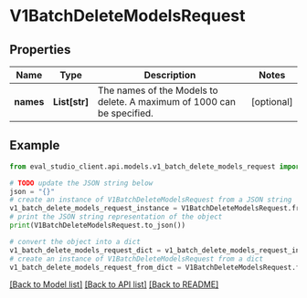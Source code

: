 # V1BatchDeleteModelsRequest


## Properties

Name | Type | Description | Notes
------------ | ------------- | ------------- | -------------
**names** | **List[str]** | The names of the Models to delete. A maximum of 1000 can be specified. | [optional] 

## Example

```python
from eval_studio_client.api.models.v1_batch_delete_models_request import V1BatchDeleteModelsRequest

# TODO update the JSON string below
json = "{}"
# create an instance of V1BatchDeleteModelsRequest from a JSON string
v1_batch_delete_models_request_instance = V1BatchDeleteModelsRequest.from_json(json)
# print the JSON string representation of the object
print(V1BatchDeleteModelsRequest.to_json())

# convert the object into a dict
v1_batch_delete_models_request_dict = v1_batch_delete_models_request_instance.to_dict()
# create an instance of V1BatchDeleteModelsRequest from a dict
v1_batch_delete_models_request_from_dict = V1BatchDeleteModelsRequest.from_dict(v1_batch_delete_models_request_dict)
```
[[Back to Model list]](../README.md#documentation-for-models) [[Back to API list]](../README.md#documentation-for-api-endpoints) [[Back to README]](../README.md)


